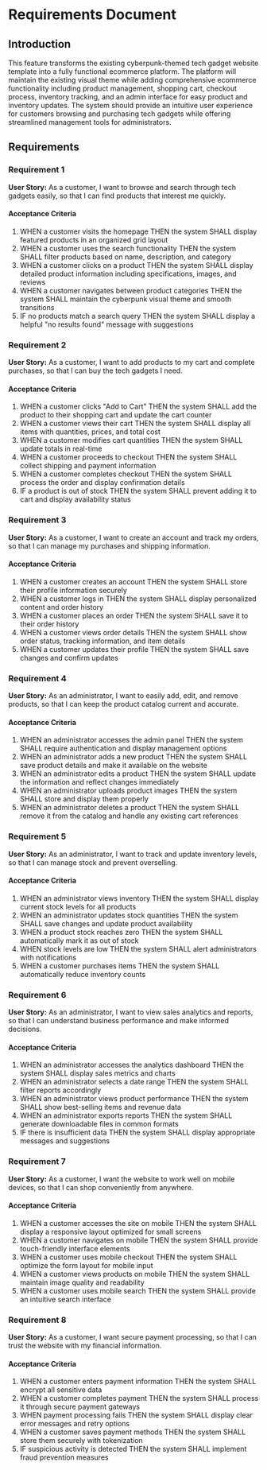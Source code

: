 # Requirements Document

## Introduction

This feature transforms the existing cyberpunk-themed tech gadget website template into a fully functional ecommerce platform. The platform will maintain the existing visual theme while adding comprehensive ecommerce functionality including product management, shopping cart, checkout process, inventory tracking, and an admin interface for easy product and inventory updates. The system should provide an intuitive user experience for customers browsing and purchasing tech gadgets while offering streamlined management tools for administrators.

## Requirements

### Requirement 1

**User Story:** As a customer, I want to browse and search through tech gadgets easily, so that I can find products that interest me quickly.

#### Acceptance Criteria

1. WHEN a customer visits the homepage THEN the system SHALL display featured products in an organized grid layout
2. WHEN a customer uses the search functionality THEN the system SHALL filter products based on name, description, and category
3. WHEN a customer clicks on a product THEN the system SHALL display detailed product information including specifications, images, and reviews
4. WHEN a customer navigates between product categories THEN the system SHALL maintain the cyberpunk visual theme and smooth transitions
5. IF no products match a search query THEN the system SHALL display a helpful "no results found" message with suggestions

### Requirement 2

**User Story:** As a customer, I want to add products to my cart and complete purchases, so that I can buy the tech gadgets I need.

#### Acceptance Criteria

1. WHEN a customer clicks "Add to Cart" THEN the system SHALL add the product to their shopping cart and update the cart counter
2. WHEN a customer views their cart THEN the system SHALL display all items with quantities, prices, and total cost
3. WHEN a customer modifies cart quantities THEN the system SHALL update totals in real-time
4. WHEN a customer proceeds to checkout THEN the system SHALL collect shipping and payment information
5. WHEN a customer completes checkout THEN the system SHALL process the order and display confirmation details
6. IF a product is out of stock THEN the system SHALL prevent adding it to cart and display availability status

### Requirement 3

**User Story:** As a customer, I want to create an account and track my orders, so that I can manage my purchases and shipping information.

#### Acceptance Criteria

1. WHEN a customer creates an account THEN the system SHALL store their profile information securely
2. WHEN a customer logs in THEN the system SHALL display personalized content and order history
3. WHEN a customer places an order THEN the system SHALL save it to their order history
4. WHEN a customer views order details THEN the system SHALL show order status, tracking information, and item details
5. WHEN a customer updates their profile THEN the system SHALL save changes and confirm updates

### Requirement 4

**User Story:** As an administrator, I want to easily add, edit, and remove products, so that I can keep the product catalog current and accurate.

#### Acceptance Criteria

1. WHEN an administrator accesses the admin panel THEN the system SHALL require authentication and display management options
2. WHEN an administrator adds a new product THEN the system SHALL save product details and make it available on the website
3. WHEN an administrator edits a product THEN the system SHALL update the information and reflect changes immediately
4. WHEN an administrator uploads product images THEN the system SHALL store and display them properly
5. WHEN an administrator deletes a product THEN the system SHALL remove it from the catalog and handle any existing cart references

### Requirement 5

**User Story:** As an administrator, I want to track and update inventory levels, so that I can manage stock and prevent overselling.

#### Acceptance Criteria

1. WHEN an administrator views inventory THEN the system SHALL display current stock levels for all products
2. WHEN an administrator updates stock quantities THEN the system SHALL save changes and update product availability
3. WHEN a product stock reaches zero THEN the system SHALL automatically mark it as out of stock
4. WHEN stock levels are low THEN the system SHALL alert administrators with notifications
5. WHEN a customer purchases items THEN the system SHALL automatically reduce inventory counts

### Requirement 6

**User Story:** As an administrator, I want to view sales analytics and reports, so that I can understand business performance and make informed decisions.

#### Acceptance Criteria

1. WHEN an administrator accesses the analytics dashboard THEN the system SHALL display sales metrics and charts
2. WHEN an administrator selects a date range THEN the system SHALL filter reports accordingly
3. WHEN an administrator views product performance THEN the system SHALL show best-selling items and revenue data
4. WHEN an administrator exports reports THEN the system SHALL generate downloadable files in common formats
5. IF there is insufficient data THEN the system SHALL display appropriate messages and suggestions

### Requirement 7

**User Story:** As a customer, I want the website to work well on mobile devices, so that I can shop conveniently from anywhere.

#### Acceptance Criteria

1. WHEN a customer accesses the site on mobile THEN the system SHALL display a responsive layout optimized for small screens
2. WHEN a customer navigates on mobile THEN the system SHALL provide touch-friendly interface elements
3. WHEN a customer uses mobile checkout THEN the system SHALL optimize the form layout for mobile input
4. WHEN a customer views products on mobile THEN the system SHALL maintain image quality and readability
5. WHEN a customer uses mobile search THEN the system SHALL provide an intuitive search interface

### Requirement 8

**User Story:** As a customer, I want secure payment processing, so that I can trust the website with my financial information.

#### Acceptance Criteria

1. WHEN a customer enters payment information THEN the system SHALL encrypt all sensitive data
2. WHEN a customer completes payment THEN the system SHALL process it through secure payment gateways
3. WHEN payment processing fails THEN the system SHALL display clear error messages and retry options
4. WHEN a customer saves payment methods THEN the system SHALL store them securely with tokenization
5. IF suspicious activity is detected THEN the system SHALL implement fraud prevention measures